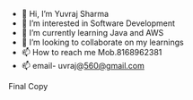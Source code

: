 - 👋 Hi, I’m Yuvraj Sharma
- 👀 I’m interested in Software Development
- 🌱 I’m currently learning Java and AWS
- 💞️ I’m looking to collaborate on my learnings
- 📫 How to reach me Mob.8168962381
- 📫 email- uvraj@560@gmail.com

Final Copy
<!---
YuvrajSharma7/YuvrajSharma7 is a ✨ special ✨ repository because its `README.md` (this file) appears on your GitHub profile.
You can click the Preview link to take a look at your changes.
--->
